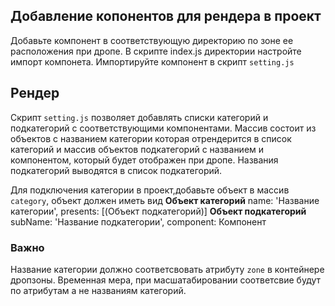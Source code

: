## Добавление копонентов для рендера в проект

Добавьте компонент в соответствующую директорию по зоне ее расположения при дропе. В скрипте index.js директории настройте импорт компонета.
Импортируйте компонент в скрипт `setting.js`

## Рендер

Скрипт `setting.js` позволяет добавлять списки категорий и подкатегорий с соответствующими компонентами.
Массив состоит из объектов с названием категории которая отрендерится в список категорий и массив объектов подкатегорий с названием и компонентом, который будет отображен при дропе. Названия подкатегорий выводятся в список подкатегорий.

Для подключения категории в проект,добавьте объект в массив `category`, объект должен иметь вид
**Объект категорий**
name: 'Название категории',
presents: [(Объект подкатегорий)]
**Объект подкатегорий**
subName: 'Название подкатегории',
component: Компонент

### Важно

Название категории должно соответсвовать атрибуту `zone` в контейнере дропзоны. Временная мера, при масшатабировании соответсвие будут по атрибутам а не названиям категорий.
